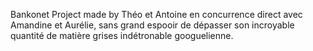 Bankonet Project made by Théo et Antoine 
en concurrence direct avec Amandine et Aurélie, sans grand espooir de dépasser son incroyable quantité de matière grises indétronable googuelienne. 